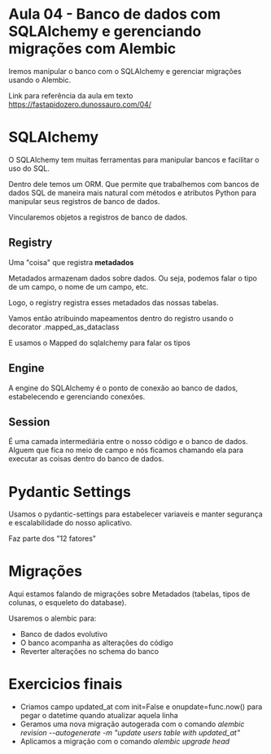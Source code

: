 # Aula 04 - Banco de dados com SQLAlchemy e gerenciando migrações com Alembic

Iremos manipular o banco com o SQLAlchemy e gerenciar migrações usando o Alembic.

Link para referência da aula em texto <https://fastapidozero.dunossauro.com/04/>


# SQLAlchemy

O SQLAlchemy tem muitas ferramentas para manipular bancos e facilitar o uso do SQL.

Dentro dele temos um ORM. Que permite que trabalhemos com bancos de dados SQL de maneira mais natural com métodos e atributos Python para manipular seus registros de banco de dados.

Vincularemos objetos a registros de banco de dados.

## Registry

Uma "coisa" que registra **metadados**

Metadados armazenam dados sobre dados. Ou seja, podemos falar o tipo de um campo, o nome de um campo, etc.

Logo, o registry registra esses metadados das nossas tabelas.

Vamos então atribuindo mapeamentos dentro do registro usando o decorator .mapped_as_dataclass

E usamos o Mapped do sqlalchemy para falar os tipos 

## Engine

A engine do SQLAlchemy é o ponto de conexão ao banco de dados, estabelecendo e gerenciando conexões.


## Session

É uma camada intermediária entre o nosso código e o banco de dados. Alguem que fica no meio de campo e nós ficamos chamando ela para executar as coisas dentro do banco de dados.


# Pydantic Settings

Usamos o pydantic-settings para estabelecer variaveis e manter segurança e escalabilidade do nosso aplicativo.

Faz parte dos "12 fatores"


# Migrações

Aqui estamos falando de migrações sobre Metadados (tabelas, tipos de colunas, o esqueleto do database).

Usaremos o alembic para:

- Banco de dados evolutivo
- O banco acompanha as alterações do código
- Reverter alterações no schema do banco


# Exercicios finais

- Criamos campo updated_at com init=False e onupdate=func.now() para pegar o datetime quando atualizar aquela linha
- Geramos uma nova migração autogerada com o comando *alembic revision --autogenerate -m "update users table with updated_at"*
- Aplicamos a migração com o comando *alembic upgrade head*